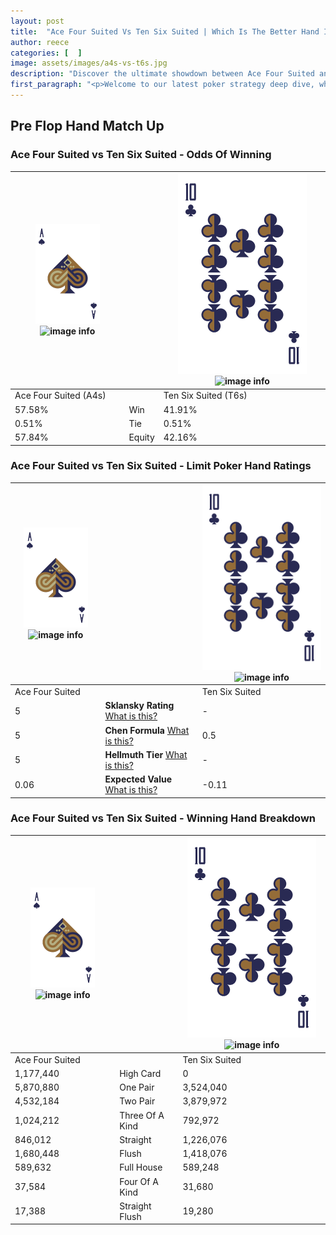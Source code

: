 ```yaml
---
layout: post
title:  "Ace Four Suited Vs Ten Six Suited | Which Is The Better Hand In Poker? A Complete Guide"
author: reece
categories: [  ]
image: assets/images/a4s-vs-t6s.jpg
description: "Discover the ultimate showdown between Ace Four Suited and Ten Six Suited in poker! Uncover the odds, strategies, and scenarios where one hand triumphs over the other. Get ready to up your poker game with this thrilling analysis."
first_paragraph: "<p>Welcome to our latest poker strategy deep dive, where we're pitting two distinct hands against each other in a high-stakes showdown: Ace Four Suited vs Ten Six Suited.</p><p>In the dynamic world of poker, every decision counts, and knowing which hand holds the upper hand is key to your success at the table.</p><p>In this article, we'll dissect these two hands, explore the scenarios where one dominates the other, and equip you with the knowledge to make strategic choices that can tip the odds in your favor.</p><p>Get ready to unravel the intriguing dynamics of these poker hands and elevate your game to new heights.</p>"
---
```




[comment]: # (sp0)

## Pre Flop Hand Match Up

<div class="table hand-ratings" markdown="1"> 



### Ace Four Suited vs Ten Six Suited - Odds Of Winning


    
| ![image info](assets/images/hand1/A.png) ![image info](assets/images/hand1/4s.png) |  | ![image info](assets/images/hand2/T.png) ![image info](assets/images/hand2/6s.png) |
| -------- | -------- | -------- |
| Ace Four Suited (A4s) |  | Ten Six Suited (T6s) |
| 57.58% | Win | 41.91% |
| 0.51% | Tie | 0.51% |
| 57.84% | Equity | 42.16% |




[comment]: # (sp1)



### Ace Four Suited vs Ten Six Suited - Limit Poker Hand Ratings


    
| ![image info](assets/images/hand1/A.png) ![image info](assets/images/hand1/4s.png) |  | ![image info](assets/images/hand2/T.png) ![image info](assets/images/hand2/6s.png) |
| -------- | -------- | -------- |
| Ace Four Suited |  | Ten Six Suited |
| 5 | **Sklansky Rating** [What is this?](/sklansky-rating-explained) | - |
| 5 | **Chen Formula** [What is this?](/chen-formula-explained) | 0.5 |
| 5 | **Hellmuth Tier** [What is this?](/Hellmuth-tier-explained) | - |
| 0.06 | **Expected Value** [What is this?](/expected-value-explained) | -0.11 |




[comment]: # (sp2)



### Ace Four Suited vs Ten Six Suited - Winning Hand Breakdown


    
| ![image info](assets/images/hand1/A.png) ![image info](assets/images/hand1/4s.png) |  | ![image info](assets/images/hand2/T.png) ![image info](assets/images/hand2/6s.png) |
| -------- | -------- | -------- |
| Ace Four Suited |  | Ten Six Suited |
| 1,177,440 | High Card | 0 |
| 5,870,880 | One Pair | 3,524,040 |
| 4,532,184 | Two Pair | 3,879,972 |
| 1,024,212 | Three Of A Kind | 792,972 |
| 846,012 | Straight | 1,226,076 |
| 1,680,448 | Flush | 1,418,076 |
| 589,632 | Full House | 589,248 |
| 37,584 | Four Of A Kind | 31,680 |
| 17,388 | Straight Flush | 19,280 |




[comment]: # (sp3)



</div>

[comment]: # (sp4)



[comment]: # (sp5)

